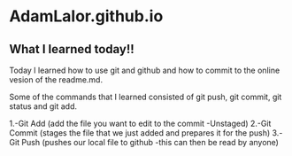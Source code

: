 # AdamLalor.github.io
## What I learned today!!
Today I learned how to use git and github and how to commit to the online vesion of the readme.md. 

Some of the commands that I learned consisted of git push, git commit, git status and git add.


1.-Git Add (add the file you want to edit to the commit -Unstaged)
2.-Git Commit (stages the file that we just added and prepares it for the push)
3.-Git Push (pushes our local file to github -this can then be read by anyone)